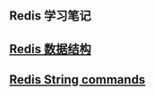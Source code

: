 Redis 学习笔记
-------------

## [Redis 数据结构](data_type.md)
## [Redis String commands](string_commands.md)
